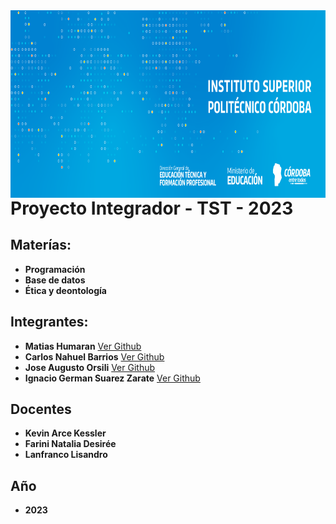 <img src="https://github.com/ISPC-TST-ELECTRONICA-MICROCONTROLADA/proyecto-1-grupo-01/blob/master/imagenes/logo2.png" align="left" height="300">

# Proyecto Integrador - TST - 2023

## Materías:

- **Programación**
- **Base de datos**
- **Ética y deontología**

## Integrantes:

- **Matias Humaran** [Ver Github](https://github.com/Malvatyan)
- **Carlos Nahuel Barrios** [Ver Github](https://github.com/nahuel276)
- **Jose Augusto Orsili** [Ver Github](https://github.com/joseorsili)
- **Ignacio German Suarez Zarate** [Ver Github](https://github.com/suarezignacio)

## Docentes

- **Kevin Arce Kessler**
- **Farini Natalia Desirée**
- **Lanfranco Lisandro**

## Año
- **2023**
